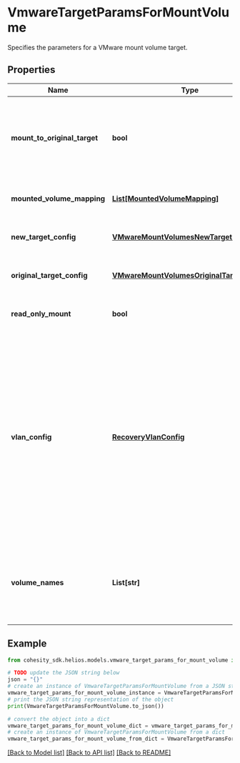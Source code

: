# VmwareTargetParamsForMountVolume

Specifies the parameters for a VMware mount volume target.

## Properties

Name | Type | Description | Notes
------------ | ------------- | ------------- | -------------
**mount_to_original_target** | **bool** | Specifies whether to mount to the original target. If true, originalTargetConfig must be specified. If false, newTargetConfig must be specified. | 
**mounted_volume_mapping** | [**List[MountedVolumeMapping]**](MountedVolumeMapping.md) | Specifies the mapping of original volumes and mounted volumes | [optional] [readonly] 
**new_target_config** | [**VMwareMountVolumesNewTargetConfig**](VMwareMountVolumesNewTargetConfig.md) | Specifies the configuration for mounting to a new target. | [optional] 
**original_target_config** | [**VMwareMountVolumesOriginalTargetConfig**](VMwareMountVolumesOriginalTargetConfig.md) | Specifies the configuration for mounting to the original target. | [optional] 
**read_only_mount** | **bool** | Specifies whether to perform a read-only mount. Default is false. | [optional] 
**vlan_config** | [**RecoveryVlanConfig**](RecoveryVlanConfig.md) | Specifies VLAN Params associated with the recovered. If this is not specified, then the VLAN settings will be automatically selected from one of the below options: a. If VLANs are configured on Cohesity, then the VLAN host/VIP will be automatically based on the client&#39;s (e.g. ESXI host) IP address. b. If VLANs are not configured on Cohesity, then the partition hostname or VIPs will be used for Recovery. | [optional] 
**volume_names** | **List[str]** | Specifies the names of volumes that need to be mounted. If this is not specified then all volumes that are part of the source VM will be mounted on the target VM. | [optional] 

## Example

```python
from cohesity_sdk.helios.models.vmware_target_params_for_mount_volume import VmwareTargetParamsForMountVolume

# TODO update the JSON string below
json = "{}"
# create an instance of VmwareTargetParamsForMountVolume from a JSON string
vmware_target_params_for_mount_volume_instance = VmwareTargetParamsForMountVolume.from_json(json)
# print the JSON string representation of the object
print(VmwareTargetParamsForMountVolume.to_json())

# convert the object into a dict
vmware_target_params_for_mount_volume_dict = vmware_target_params_for_mount_volume_instance.to_dict()
# create an instance of VmwareTargetParamsForMountVolume from a dict
vmware_target_params_for_mount_volume_from_dict = VmwareTargetParamsForMountVolume.from_dict(vmware_target_params_for_mount_volume_dict)
```
[[Back to Model list]](../README.md#documentation-for-models) [[Back to API list]](../README.md#documentation-for-api-endpoints) [[Back to README]](../README.md)


